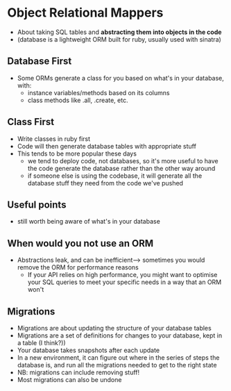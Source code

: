 # Object Relational Mappers

* About taking SQL tables and **abstracting them into objects in the code**
* (database is a lightweight ORM built for ruby, usually used with sinatra)


## Database First
* Some ORMs  generate a class for you based on what's in your database, with:
  - instance variables/methods based on its columns
  - class methods like .all, .create, etc.

## Class First
* Write classes in ruby first
* Code will then generate database tables with appropriate stuff
* This tends to be more popular these days
  - we tend to deploy code, not databases, so it's more useful to have the code generate the database rather than the other way around
  - if someone else is using the codebase, it will generate all the database stuff they need from the code we've pushed

## Useful points

* still worth being aware of what's in your database


## When would you not use an ORM

* Abstractions leak, and can be inefficient--> sometimes you would remove the ORM for performance reasons
  - If your API relies on high performance, you might want to optimise your SQL queries to meet your specific needs in a way that an ORM won't

## Migrations
* Migrations are about updating the structure of your database tables
* Migrations are a set of definitions for changes to your database, kept in a table (I think?))
* Your database takes snapshots after each update
* In a new environment, it can figure out where in the series of steps the database is, and run all the migrations needed to get to the right state
* NB: migrations can include removing stuff!
* Most migrations can also be undone
